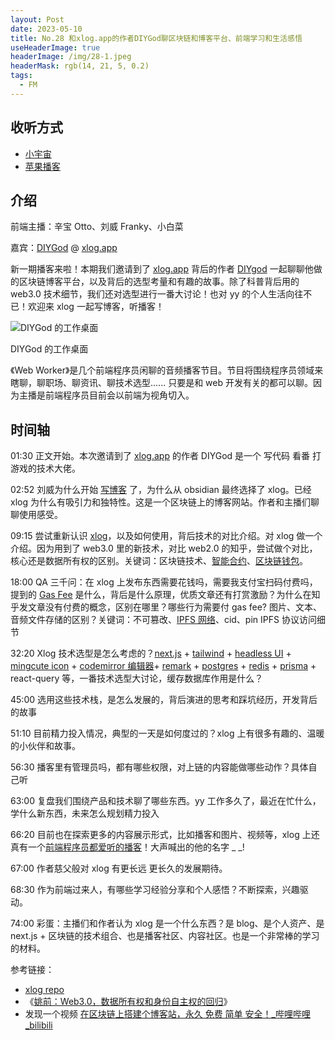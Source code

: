 ```yaml
---
layout: Post
date: 2023-05-10
title: No.28 和xlog.app的作者DIYGod聊区块链和博客平台、前端学习和生活感悟
useHeaderImage: true
headerImage: /img/28-1.jpeg
headerMask: rgb(14, 21, 5, 0.2)
tags:
  - FM
---
```


## 收听方式

- [小宇宙](https://www.xiaoyuzhoufm.com/episode/645a76f67d934b85051081c8)
- [苹果播客](https://podcasts.apple.com/cn/podcast/web-worker-%E5%89%8D%E7%AB%AF%E7%A8%8B%E5%BA%8F%E5%91%98%E9%83%BD%E7%88%B1%E5%90%AC/id1586927144?i=1000612419375)

## 介绍

前端主播：辛宝 Otto、刘威 Franky、小白菜

嘉宾：[DIYGod](https://twitter.com/DIYgod) @ [xlog.app](https://xlog.app/)

新一期播客来啦！本期我们邀请到了 [xlog.app](https://xlog.app/) 背后的作者 [DIYgod](https://twitter.com/DIYgod) 一起聊聊他做的区块链博客平台，以及背后的选型考量和有趣的故事。除了科普背后用的 web3.0 技术细节，我们还对选型进行一番大讨论！也对 yy 的个人生活向往不已！欢迎来 xlog 一起写博客，听播客！

![DIYGod 的工作桌面](/img/28-1.jpeg)

DIYGod 的工作桌面

《Web Worker》是几个前端程序员闲聊的音频播客节目。节目将围绕程序员领域来瞎聊，聊职场、聊资讯、聊技术选型...... 只要是和 web 开发有关的都可以聊。因为主播是前端程序员目前会以前端为视角切入。

## 时间轴

01:30 正文开始。本次邀请到了 [xlog.app](https://xlog.app/) 的作者 DIYGod 是一个 写代码 看番 打游戏的技术大佬。

02:52 刘威为什么开始 [写博客](https://lv777.xlog.app) 了，为什么从 obsidian 最终选择了 xlog。已经 xlog 为什么有吸引力和独特性。这是一个区块链上的博客网站。作者和主播们聊聊使用感受。

09:15 尝试重新认识 [xlog](https://github.com/Crossbell-Box/xLog)，以及如何使用，背后技术的对比介绍。对 xlog 做一个介绍。因为用到了 web3.0 里的新技术，对比 web2.0 的知乎，尝试做个对比，核心还是数据所有权的区别。关键词：区块链技术、[智能合约](https://www.zhihu.com/search?type=content&q=%E6%99%BA%E8%83%BD%E5%90%88%E7%BA%A6)、[区块链钱包](https://www.zhihu.com/search?type=content&q=%E5%8C%BA%E5%9D%97%E9%93%BE%E9%92%B1%E5%8C%85)。

18:00 QA 三千问：在 xlog 上发布东西需要花钱吗，需要我支付宝扫码付费吗，提到的 [Gas Fee](https://www.zhihu.com/search?type=content&q=gas%20fee) 是什么，背后是什么原理，优质文章还有打赏激励？为什么在知乎发文章没有付费的概念，区别在哪里？哪些行为需要付 gas fee? 图片、文本、音频文件存储的区别？关键词：不可篡改、[IPFS 网络](https://www.zhihu.com/search?type=content&q=ipfs)、cid、pin IPFS 协议访问细节

32:20 Xlog 技术选型是怎么考虑的？[next.js](https://github.com/vercel/next.js) + [tailwind](https://github.com/tailwindlabs/tailwindcss) + [headless UI](https://github.com/tailwindlabs/headlessui) + [mingcute icon](https://github.com/Richard9394/MingCute) + [codemirror 编辑器](https://github.com/codemirror/codemirror5)+ [remark](https://github.com/remarkjs/remark) + [postgres](https://github.com/postgres/postgres) + [redis](https://github.com/redis/redis) + [prisma](https://github.com/prisma/prisma) + react-query 等，一番技术选型大讨论，缓存数据库作用是什么？

45:00 选用这些技术栈，是怎么发展的，背后演进的思考和踩坑经历，开发背后的故事

51:10 目前精力投入情况，典型的一天是如何度过的？xlog 上有很多有趣的、温暖的小伙伴和故事。

56:30 播客里有管理员吗，都有哪些权限，对上链的内容能做哪些动作？具体自己听

63:00 复盘我们围绕产品和技术聊了哪些东西。yy 工作多久了，最近在忙什么，学什么新东西，未来怎么规划精力投入

66:20 目前也在探索更多的内容展示形式，比如播客和图片、视频等，xlog 上还真有一个[前端程序员都爱听的播客](https://podcast.webworker.tech/)！大声喊出的他的名字 \_ \_!

67:00 作者慈父般对 xlog 有更长远 更长久的发展期待。

68:30 作为前端过来人，有哪些学习经验分享和个人感悟？不断探索，兴趣驱动。

74:00 彩蛋：主播们和作者认为 xlog 是一个什么东西？是 blog、是个人资产、是 next.js + 区块链的技术组合、也是播客社区、内容社区。也是一个非常棒的学习的材料。

参考链接：

- [xlog repo](https://github.com/Crossbell-Box/xLog)
- 《[姚前：Web3.0，数据所有权和身份自主权的回归](https://opinion.caixin.com/2022-09-09/101937830.html)》
- 发现一个视频 [在区块链上搭建个博客站，永久 免费 简单 安全！\_哔哩哔哩\_bilibili](https://www.bilibili.com/video/BV1as4y127sz/?spm_id_from=333.788.recommend_more_video.13&vd_source=3f252d4a25a562e9ca65d1f99673441e)
